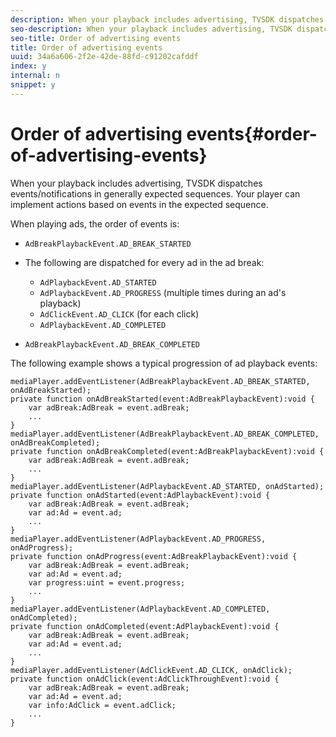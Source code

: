```yaml
---
description: When your playback includes advertising, TVSDK dispatches events/notifications in generally expected sequences. Your player can implement actions based on events in the expected sequence.
seo-description: When your playback includes advertising, TVSDK dispatches events/notifications in generally expected sequences. Your player can implement actions based on events in the expected sequence.
seo-title: Order of advertising events
title: Order of advertising events
uuid: 34a6a606-2f2e-42de-88fd-c91202cafddf
index: y
internal: n
snippet: y
---
```


# Order of advertising events{#order-of-advertising-events}

When your playback includes advertising, TVSDK dispatches events/notifications in generally expected sequences. Your player can implement actions based on events in the expected sequence.

<a id="section_69E3CCBC57BB48399799876E83908348"></a>

When playing ads, the order of events is:

* `AdBreakPlaybackEvent.AD_BREAK_STARTED` 
* The following are dispatched for every ad in the ad break:

    * `AdPlaybackEvent.AD_STARTED` 
    * `AdPlaybackEvent.AD_PROGRESS` (multiple times during an ad's playback) 
    * `AdClickEvent.AD_CLICK` (for each click) 
    * `AdPlaybackEvent.AD_COMPLETED`

* `AdBreakPlaybackEvent.AD_BREAK_COMPLETED`

The following example shows a typical progression of ad playback events:

```
mediaPlayer.addEventListener(AdBreakPlaybackEvent.AD_BREAK_STARTED, onAdBreakStarted); 
private function onAdBreakStarted(event:AdBreakPlaybackEvent):void { 
    var adBreak:AdBreak = event.adBreak; 
    ... 
} 
mediaPlayer.addEventListener(AdBreakPlaybackEvent.AD_BREAK_COMPLETED, onAdBreakCompleted); 
private function onAdBreakCompleted(event:AdBreakPlaybackEvent):void { 
    var adBreak:AdBreak = event.adBreak; 
    ... 
} 
mediaPlayer.addEventListener(AdPlaybackEvent.AD_STARTED, onAdStarted); 
private function onAdStarted(event:AdPlaybackEvent):void { 
    var adBreak:AdBreak = event.adBreak; 
    var ad:Ad = event.ad; 
    ... 
} 
mediaPlayer.addEventListener(AdPlaybackEvent.AD_PROGRESS, onAdProgress); 
private function onAdProgress(event:AdBreakPlaybackEvent):void { 
    var adBreak:AdBreak = event.adBreak; 
    var ad:Ad = event.ad;  
    var progress:uint = event.progress; 
    ... 
} 
mediaPlayer.addEventListener(AdPlaybackEvent.AD_COMPLETED, onAdCompleted); 
private function onAdCompleted(event:AdPlaybackEvent):void { 
    var adBreak:AdBreak = event.adBreak; 
    var ad:Ad = event.ad; 
    ... 
} 
mediaPlayer.addEventListener(AdClickEvent.AD_CLICK, onAdClick); 
private function onAdClick(event:AdClickThroughEvent):void { 
    var adBreak:AdBreak = event.adBreak; 
    var ad:Ad = event.ad; 
    var info:AdClick = event.adClick; 
    ... 
} 

```

